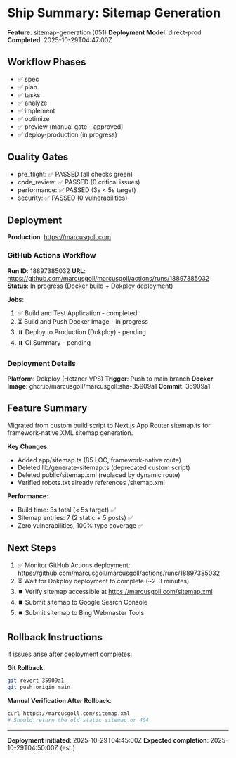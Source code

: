 # Ship Summary: Sitemap Generation

**Feature**: sitemap-generation (051)
**Deployment Model**: direct-prod
**Completed**: 2025-10-29T04:47:00Z

## Workflow Phases

- ✅ spec
- ✅ plan
- ✅ tasks
- ✅ analyze
- ✅ implement
- ✅ optimize
- ✅ preview (manual gate - approved)
- ✅ deploy-production (in progress)

## Quality Gates

- pre_flight: ✅ PASSED (all checks green)
- code_review: ✅ PASSED (0 critical issues)
- performance: ✅ PASSED (3s < 5s target)
- security: ✅ PASSED (0 vulnerabilities)

## Deployment

**Production**: https://marcusgoll.com

### GitHub Actions Workflow

**Run ID**: 18897385032
**URL**: https://github.com/marcusgoll/marcusgoll/actions/runs/18897385032
**Status**: In progress (Docker build + Dokploy deployment)

**Jobs**:
1. ✅ Build and Test Application - completed
2. ⏳ Build and Push Docker Image - in progress
3. ⏸️  Deploy to Production (Dokploy) - pending
4. ⏸️  CI Summary - pending

### Deployment Details

**Platform**: Dokploy (Hetzner VPS)
**Trigger**: Push to main branch
**Docker Image**: ghcr.io/marcusgoll/marcusgoll:sha-35909a1
**Commit**: 35909a1

## Feature Summary

Migrated from custom build script to Next.js App Router sitemap.ts for framework-native XML sitemap generation.

**Key Changes**:
- Added app/sitemap.ts (85 LOC, framework-native route)
- Deleted lib/generate-sitemap.ts (deprecated custom script)
- Deleted public/sitemap.xml (replaced by dynamic route)
- Verified robots.txt already references /sitemap.xml

**Performance**:
- Build time: 3s total (< 5s target) ✅
- Sitemap entries: 7 (2 static + 5 posts) ✅
- Zero vulnerabilities, 100% type coverage ✅

## Next Steps

1. ✅ Monitor GitHub Actions deployment: https://github.com/marcusgoll/marcusgoll/actions/runs/18897385032
2. ⏳ Wait for Dokploy deployment to complete (~2-3 minutes)
3. ⏹️ Verify sitemap accessible at https://marcusgoll.com/sitemap.xml
4. ⏹️ Submit sitemap to Google Search Console
5. ⏹️ Submit sitemap to Bing Webmaster Tools

## Rollback Instructions

If issues arise after deployment completes:

**Git Rollback**:
```bash
git revert 35909a1
git push origin main
```

**Manual Verification After Rollback**:
```bash
curl https://marcusgoll.com/sitemap.xml
# Should return the old static sitemap or 404
```

---

**Deployment initiated**: 2025-10-29T04:45:00Z
**Expected completion**: 2025-10-29T04:50:00Z (est.)
